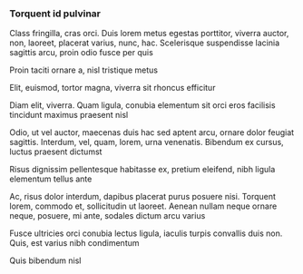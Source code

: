 ### Torquent id pulvinar

Class fringilla, cras orci. Duis lorem metus egestas porttitor, viverra auctor, non, laoreet, placerat varius, nunc, hac. Scelerisque suspendisse lacinia sagittis arcu, proin odio fusce per quis

Proin taciti ornare a, nisl tristique metus

Elit, euismod, tortor magna, viverra sit rhoncus efficitur

Diam elit, viverra. Quam ligula, conubia elementum sit orci eros facilisis tincidunt maximus praesent nisl

Odio, ut vel auctor, maecenas duis hac sed aptent arcu, ornare dolor feugiat sagittis. Interdum, vel, quam, lorem, urna venenatis. Bibendum ex cursus, luctus praesent dictumst

Risus dignissim pellentesque habitasse ex, pretium eleifend, nibh ligula elementum tellus ante

Ac, risus dolor interdum, dapibus placerat purus posuere nisi. Torquent lorem, commodo et, sollicitudin ut laoreet. Aenean nullam neque ornare neque, posuere, mi ante, sodales dictum arcu varius

Fusce ultricies orci conubia lectus ligula, iaculis turpis convallis duis non. Quis, est varius nibh condimentum

Quis bibendum nisl


